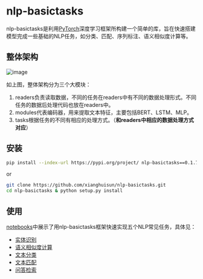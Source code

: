 # nlp-basictasks

nlp-basictasks是利用[PyTorch](https://pytorch.org/get-started/locally/)深度学习框架所构建一个简单的库，旨在快速搭建模型完成一些基础的NLP任务，如分类、匹配、序列标注、语义相似度计算等。



## 整体架构

![image](https://user-images.githubusercontent.com/89245998/130556405-b8cd394c-434a-415e-b048-3e352fa413a1.png)

如上图，整体架构分为三个大模块：

1. readers负责读取数据，不同的任务在readers中有不同的数据处理形式。不同任务的数据后处理代码也放在readers中。
2. modules代表编码器，用来提取文本特征，主要包括BERT、LSTM、MLP。
3. tasks根据任务的不同有相应的处理方式。（**和readers中相应的数据处理方式对应**）

## 安装

```bash
pip install --index-url https://pypi.org/project/ nlp-basictasks==0.1.7
```

or

```bash
git clone https://github.com/xianghuisun/nlp-basictasks.git
cd nlp-basictasks & python setup.py install
```



## 使用

[notebooks](https://github.com/xianghuisun/nlp-basictasks/tree/main/docs/notebooks)中展示了用nlp-basictasks框架快速实现五个NLP常见任务，具体见：

- [实体识别](https://github.com/xianghuisun/nlp-basictasks/blob/main/docs/notebooks/ner.ipynb)
- [语义相似度计算](https://github.com/xianghuisun/nlp-basictasks/blob/main/docs/notebooks/sts.ipynb)
- [文本分类](https://github.com/xianghuisun/nlp-basictasks/blob/main/docs/notebooks/text_classification.ipynb)
- [文本匹配](https://github.com/xianghuisun/nlp-basictasks/blob/main/docs/notebooks/text_match.ipynb)
- [问答检索](https://github.com/xianghuisun/nlp-basictasks/blob/main/docs/notebooks/qa_system.ipynb)







